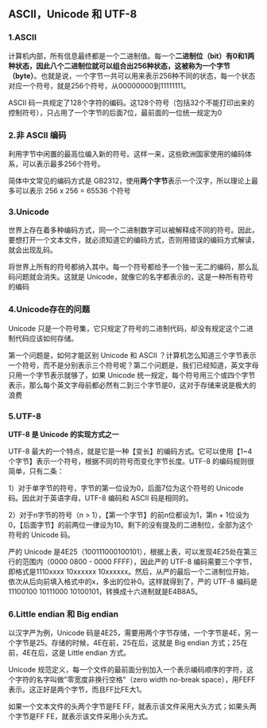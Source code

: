 ## ASCII，Unicode 和 UTF-8

### 1.ASCII

计算机内部，所有信息最终都是一个二进制值。每一个**二进制位（bit）**有0和1两种状态，因此八个二进制位就可以组合出256种状态，这被称为一个**字节（byte）**。也就是说，一个字节一共可以用来表示256种不同的状态，每一个状态对应一个符号，就是256个符号，从00000000到11111111。

ASCII 码一共规定了128个字符的编码。这128个符号（包括32个不能打印出来的控制符号），只占用了一个字节的后面7位，最前面的一位统一规定为0

### 2.非 ASCII 编码

利用字节中闲置的最高位编入新的符号。这样一来，这些欧洲国家使用的编码体系，可以表示最多256个符号。

简体中文常见的编码方式是 GB2312，使用**两个字节**表示一个汉字，所以理论上最多可以表示 256 x 256 = 65536 个符号

### 3.Unicode

世界上存在着多种编码方式，同一个二进制数字可以被解释成不同的符号。因此，要想打开一个文本文件，就必须知道它的编码方式，否则用错误的编码方式解读，就会出现乱码。

将世界上所有的符号都纳入其中。每一个符号都给予一个独一无二的编码，那么乱码问题就会消失。这就是 Unicode，就像它的名字都表示的，这是一种所有符号的编码

### 4.Unicode存在的问题

Unicode 只是一个符号集，它只规定了符号的二进制代码，却没有规定这个二进制代码应该如何存储。

第一个问题是，如何才能区别 Unicode 和 ASCII ？计算机怎么知道三个字节表示一个符号，而不是分别表示三个符号呢？第二个问题是，我们已经知道，英文字母只用一个字节表示就够了，如果 Unicode 统一规定，每个符号用三个或四个字节表示，那么每个英文字母前都必然有二到三个字节是0，这对于存储来说是极大的浪费

### 5.UTF-8

**UTF-8 是 Unicode 的实现方式之一**

UTF-8 最大的一个特点，就是它是一种【变长】的编码方式。它可以使用【1~4个字节】表示一个符号，根据不同的符号而变化字节长度。UTF-8 的编码规则很简单，只有二条：

1）对于单字节的符号，字节的第一位设为0，后面7位为这个符号的 Unicode 码。因此对于英语字母，UTF-8 编码和 ASCII 码是相同的。

2）对于n字节的符号（n > 1），【第一个字节】的前n位都设为1，第n + 1位设为0，【后面字节】的前两位一律设为10。剩下的没有提及的二进制位，全部为这个符号的 Unicode 码。

严的 Unicode 是4E25（100111000100101），根据上表，可以发现4E25处在第三行的范围内（0000 0800 - 0000 FFFF），因此严的 UTF-8 编码需要三个字节，即格式是1110xxxx 10xxxxxx 10xxxxxx。然后，从严的最后一个二进制位开始，依次从后向前填入格式中的x，多出的位补0。这样就得到了，严的 UTF-8 编码是11100100 10111000 10100101，转换成十六进制就是E4B8A5。

### 6.Little endian 和 Big endian

以汉字严为例，Unicode 码是4E25，需要用两个字节存储，一个字节是4E，另一个字节是25。存储的时候，4E在前，25在后，这就是 Big endian 方式；25在前，4E在后，这是 Little endian 方式。

Unicode 规范定义，每一个文件的最前面分别加入一个表示编码顺序的字符，这个字符的名字叫做"零宽度非换行空格"（zero width no-break space），用FEFF表示。这正好是两个字节，而且FF比FE大1。

如果一个文本文件的头两个字节是FE FF，就表示该文件采用大头方式；如果头两个字节是FF FE，就表示该文件采用小头方式。